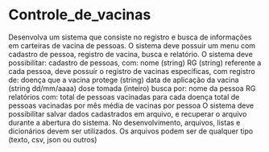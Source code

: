 # Controle_de_vacinas
Desenvolva um sistema que consiste no registro e busca de informações em carteiras de vacina de pessoas. O sistema deve possuir um menu com cadastro de pessoa, registro de vacina, busca e relatório.  O sistema deve possibilitar:  cadastro de pessoas, com: nome (string) RG (string) referente a cada pessoa, deve possuir o registro de vacinas específicas, com registro de: doença que a vacina protege (string) data de aplicação da vacina (string dd/mm/aaaa) dose tomada (inteiro) busca por: nome da pessoa RG relatórios com: total de pessoas vacinadas para cada doença total de pessoas vacinadas por mês média de vacinas por pessoa O sistema deve possibilitar salvar dados cadastrados em arquivo, e recuperar o arquivo durante a abertura do sistema.  No desenvolvimento, arquivos, listas e dicionários devem ser utilizados. Os arquivos podem ser de qualquer tipo (texto, csv, json ou outros)
